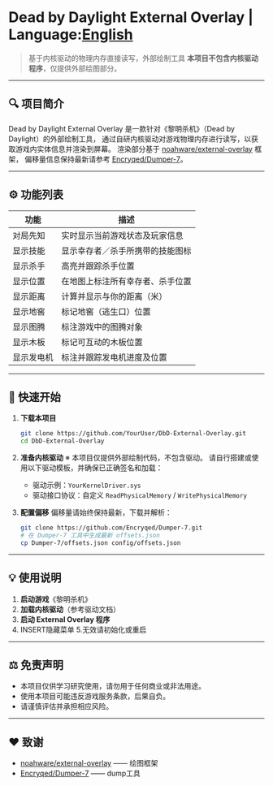# Dead by Daylight External Overlay  |  Language:[English](#READMDEnglish.md)

> 基于内核驱动的物理内存直接读写，外部绘制工具
> **本项目不包含内核驱动程序**，仅提供外部绘图部分。

---

## 🔍 项目简介

Dead by Daylight External Overlay 是一款针对《黎明杀机》（Dead by Daylight）的外部绘制工具，
通过自研内核驱动对游戏物理内存进行读写，以获取游戏内实体信息并渲染到屏幕。
渲染部分基于 [noahware/external-overlay](https://github.com/noahware/external-overlay) 框架，
偏移量信息保持最新请参考 [Encryqed/Dumper-7](https://github.com/Encryqed/Dumper-7)。

---

## ⚙️ 功能列表

| 功能    | 描述               |
| ----- | ---------------- |
| 对局先知  | 实时显示当前游戏状态及玩家信息  |
| 显示技能  | 显示幸存者／杀手所携带的技能图标 |
| 显示杀手  | 高亮并跟踪杀手位置        |
| 显示位置  | 在地图上标注所有幸存者、杀手位置 |
| 显示距离  | 计算并显示与你的距离（米）    |
| 显示地窖  | 标记地窖（逃生口）位置      |
| 显示图腾  | 标注游戏中的图腾对象       |
| 显示木板  | 标记可互动的木板位置       |
| 显示发电机 | 标注并跟踪发电机进度及位置    |

---

## 🚀 快速开始

1. **下载本项目**

   ```bash
   git clone https://github.com/YourUser/DbD-External-Overlay.git
   cd DbD-External-Overlay
   ```

2. **准备内核驱动**
   ※ 本项目仅提供外部绘制代码，不包含驱动。
   请自行搭建或使用以下驱动模板，并确保已正确签名和加载：

   * 驱动示例：`YourKernelDriver.sys`
   * 驱动接口协议：自定义 `ReadPhysicalMemory` / `WritePhysicalMemory`

3. **配置偏移**
   偏移量请始终保持最新，下载并解析：

   ```bash
   git clone https://github.com/Encryqed/Dumper-7.git
   # 在 Dumper-7 工具中生成最新 offsets.json
   cp Dumper-7/offsets.json config/offsets.json
   ```

---


## 💡 使用说明

1. **启动游戏**《黎明杀机》
2. **加载内核驱动**（参考驱动文档）
3. **启动 External Overlay 程序**
4. INSERT隐藏菜单
5.无效请初始化或重启

---

## ⚖️ 免责声明

* 本项目仅供学习研究使用，请勿用于任何商业或非法用途。
* 使用本项目可能违反游戏服务条款，后果自负。
* 请谨慎评估并承担相应风险。

---

## ❤️ 致谢

* [noahware/external-overlay](https://github.com/noahware/external-overlay) —— 绘图框架
* [Encryqed/Dumper-7](https://github.com/Encryqed/Dumper-7) —— dump工具

